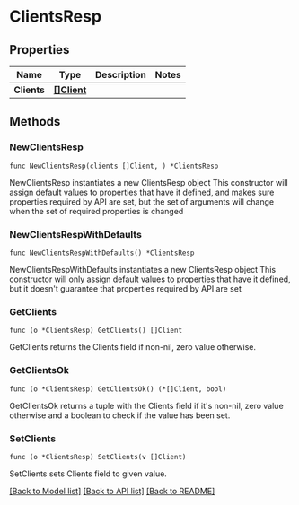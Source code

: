 # ClientsResp

## Properties

Name | Type | Description | Notes
------------ | ------------- | ------------- | -------------
**Clients** | [**[]Client**](Client.md) |  | 

## Methods

### NewClientsResp

`func NewClientsResp(clients []Client, ) *ClientsResp`

NewClientsResp instantiates a new ClientsResp object
This constructor will assign default values to properties that have it defined,
and makes sure properties required by API are set, but the set of arguments
will change when the set of required properties is changed

### NewClientsRespWithDefaults

`func NewClientsRespWithDefaults() *ClientsResp`

NewClientsRespWithDefaults instantiates a new ClientsResp object
This constructor will only assign default values to properties that have it defined,
but it doesn't guarantee that properties required by API are set

### GetClients

`func (o *ClientsResp) GetClients() []Client`

GetClients returns the Clients field if non-nil, zero value otherwise.

### GetClientsOk

`func (o *ClientsResp) GetClientsOk() (*[]Client, bool)`

GetClientsOk returns a tuple with the Clients field if it's non-nil, zero value otherwise
and a boolean to check if the value has been set.

### SetClients

`func (o *ClientsResp) SetClients(v []Client)`

SetClients sets Clients field to given value.



[[Back to Model list]](../README.md#documentation-for-models) [[Back to API list]](../README.md#documentation-for-api-endpoints) [[Back to README]](../README.md)


